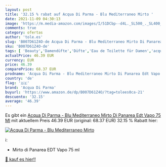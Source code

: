 ```yaml
---
layout: post
title: '32.15 % rabat auf Acqua Di Parma - Blu Mediterraneo Mirto '
date: 2021-11-09 04:30:13
image: 'https://m.media-amazon.com/images/I/51DCbp--d4L._SL500_._SL400_.jpg'
comments: true
category: ofertas
author: 'tole.es'
slug: 'B007D61Z4O-de Acqua Di Parma - Blu Mediterraneo Mirto Di Panarea Edt...'
sku: 'B007D61Z4O-de'
tags: [ 'Beauty','Damendüfte','Düfte','Eau de Toilette für Damen','acqua di parma', ]
actualPrice: 46.39 EUR
currency: EUR
price: 46.39
comparePrice: 68.37 EUR
prodname: 'Acqua Di Parma - Blu Mediterraneo Mirto Di Panarea Edt Vapo 75 Ml'
country: 'de'
flag: '🇩🇪'
brand: 'Acqua Di Parma'
buyurl: 'https://www.amazon.de/dp/B007D61Z4O/?tag=tolees0ca-21'
descuento: '32.15'
average: '46.39'
---
```


Es gibt ein [Acqua Di Parma - Blu Mediterraneo Mirto Di Panarea Edt Vapo 75 Ml](https://www.amazon.de/dp/B007D61Z4O/?tag=tolees0ca-21) mit aktuellem Preis 46.39 EUR (original: 68.37 EUR) 32.15 % Rabatt hier:

[![Acqua Di Parma - Blu Mediterraneo Mirto ](https://m.media-amazon.com/images/I/51DCbp--d4L._SL500_._SL400_.jpg)](https://www.amazon.de/dp/B007D61Z4O/?tag=tolees0ca-21)

ℹ️:

- Mirto di Panarea EDT Vapo 75 ml

[🛒 kauf es hier!!](https://www.amazon.de/dp/B007D61Z4O/?tag=tolees0ca-21)
